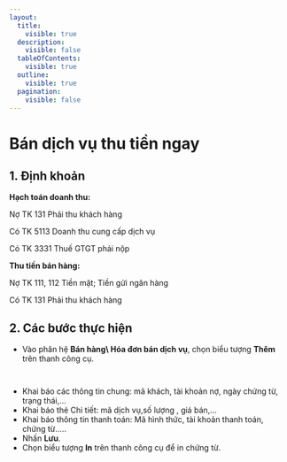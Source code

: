```yaml
---
layout:
  title:
    visible: true
  description:
    visible: false
  tableOfContents:
    visible: true
  outline:
    visible: true
  pagination:
    visible: false
---
```


# Bán dịch vụ thu tiền ngay

## 1.      Định khoản

&#x20;**Hạch toán doanh thu:**

&#x20;     Nợ TK 131                     Phải thu khách hàng

&#x20;             Có TK 5113            Doanh thu cung cấp dịch vụ

&#x20;             Có TK 3331            Thuế GTGT phải nộp

**Thu tiền bán hàng:**

Nợ TK 111, 112               Tiền mặt; Tiền gửi ngân hàng

&#x20;      Có TK 131                 Phải thu khách hàng

## 2.      Các bước thực hiện

* Vào phân hệ **Bán hàng\ Hóa đơn bán dịch vụ**, chọn biểu tượng **Thêm** trên thanh công cụ.

<figure><img src=".gitbook/assets/sb_3 (22).png" alt=""><figcaption></figcaption></figure>

<figure><img src=".gitbook/assets/sb_4 (18).png" alt=""><figcaption></figcaption></figure>

* Khai báo các thông tin chung: mã khách, tài khoản nợ, ngày chứng từ, trạng thái,…
* Khai báo thẻ Chi tiết: mã dịch vụ,số lượng , giá bán,…
* Khai báo thông tin thanh toán: Mã hình thức, tài khoản thanh toán, chứng từ…..
* Nhấn **Lưu**.
* Chọn biểu tượng **In** trên thanh công cụ để in chứng từ.
